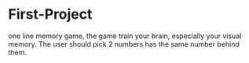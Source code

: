 # First-Project
one line memory game, the game train your brain, especially your visual memory.
The user should pick 2 numbers has the same number behind them.
